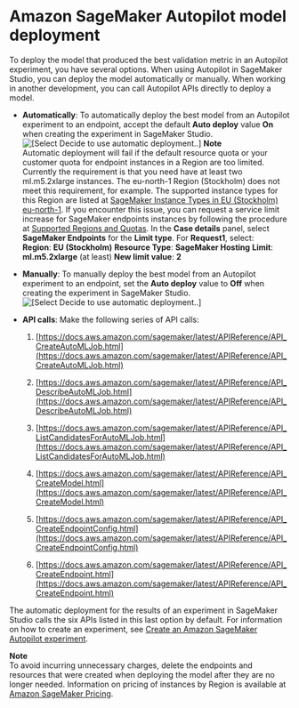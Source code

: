 # Amazon SageMaker Autopilot model deployment<a name="autopilot-deploy-models"></a>

To deploy the model that produced the best validation metric in an Autopilot experiment, you have several options\. When using Autopilot in SageMaker Studio, you can deploy the model automatically or manually\. When working in another development, you can call Autopilot APIs directly to deploy a model\.
+ **Automatically**: To automatically deploy the best model from an Autopilot experiment to an endpoint, accept the default **Auto deploy** value **On** when creating the experiment in SageMaker Studio\.  
![\[Select Decide to use automatic deployment..\]](http://docs.aws.amazon.com/sagemaker/latest/dg/images/autopilot/autopilot-auto-deploy.png)
**Note**  
Automatic deployment will fail if the default resource quota or your customer quota for endpoint instances in a Region are too limited\. Currently the requirement is that you need have at least two ml\.m5\.2xlarge instances\. The eu\-north\-1 Region \(Stockholm\) does not meet this requirement, for example\. The supported instance types for this Region are listed at [SageMaker Instance Types in EU \(Stockholm\) eu\-north\-1](http://aws.amazon.com/releasenotes/sagemaker-instance-types-in-stockholm-eu-north-1/)\. If you encounter this issue, you can request a service limit increase for SageMaker endpoints instances by following the procedure at [Supported Regions and Quotas](regions-quotas.md)\. In the **Case details** panel, select **SageMaker Endpoints** for the **Limit type**\. For **Request1**, select:  
**Region**: **EU \(Stockholm\)**
**Resource Type**: **SageMaker Hosting**
**Limit**: **ml\.m5\.2xlarge** \(at least\)
**New limit value**: **2**
 
+ **Manually**: To manually deploy the best model from an Autopilot experiment to an endpoint, set the **Auto deploy** value to **Off** when creating the experiment in SageMaker Studio\.  
![\[Select Decide to use automatic deployment..\]](http://docs.aws.amazon.com/sagemaker/latest/dg/images/autopilot/autopilot-manual-deploy.png)
+ **API calls**: Make the following series of API calls:

  1. [https://docs.aws.amazon.com/sagemaker/latest/APIReference/API_CreateAutoMLJob.html](https://docs.aws.amazon.com/sagemaker/latest/APIReference/API_CreateAutoMLJob.html)

  1. [https://docs.aws.amazon.com/sagemaker/latest/APIReference/API_DescribeAutoMLJob.html](https://docs.aws.amazon.com/sagemaker/latest/APIReference/API_DescribeAutoMLJob.html)

  1. [https://docs.aws.amazon.com/sagemaker/latest/APIReference/API_ListCandidatesForAutoMLJob.html](https://docs.aws.amazon.com/sagemaker/latest/APIReference/API_ListCandidatesForAutoMLJob.html)

  1. [https://docs.aws.amazon.com/sagemaker/latest/APIReference/API_CreateModel.html](https://docs.aws.amazon.com/sagemaker/latest/APIReference/API_CreateModel.html)

  1. [https://docs.aws.amazon.com/sagemaker/latest/APIReference/API_CreateEndpointConfig.html](https://docs.aws.amazon.com/sagemaker/latest/APIReference/API_CreateEndpointConfig.html)

  1. [https://docs.aws.amazon.com/sagemaker/latest/APIReference/API_CreateEndpoint.html](https://docs.aws.amazon.com/sagemaker/latest/APIReference/API_CreateEndpoint.html)

The automatic deployment for the results of an experiment in SageMaker Studio calls the six APIs listed in this last option by default\. For information on how to create an experiment, see [Create an Amazon SageMaker Autopilot experiment](autopilot-automate-model-development-create-experiment.md)\.

**Note**  
To avoid incurring unnecessary charges, delete the endpoints and resources that were created when deploying the model after they are no longer needed\. Information on pricing of instances by Region is available at [Amazon SageMaker Pricing](http://aws.amazon.com/sagemaker/pricing/)\.